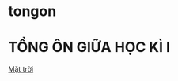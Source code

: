 # tongon
<!DOCTYPE html>
<html>
   <head>
   	  <title>Tổng ôn GHKI</title>
	  <meta charset = "utf-8">
   </head>
   <body>
    <div>
	  <h1>TỔNG ÔN GIỮA HỌC KÌ I</h1>
	  <a href="file:///C:/HTML/Notepad++/html/m%E1%BB%9Bi%201.html">Mặt trời</a>
	</div>
	</body>
</html>

   
